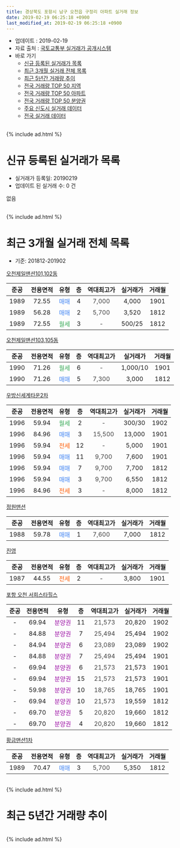 ```yaml
---
title: 경상북도 포항시 남구 오천읍 구정리 아파트 실거래 정보
date: 2019-02-19 06:25:18 +0900
last_modified_at: 2019-02-19 06:25:18 +0900
---
```


* 업데이트 : 2019-02-19
* 자료 출처 : [국토교통부 실거래가 공개시스템](http://rt.molit.go.kr)
* 바로 가기
    * [신규 등록된 실거래가 목록](#신규-등록된-실거래가-목록)
    * [최근 3개월 실거래 전체 목록](#최근-3개월-실거래-전체-목록)
    * [최근 5년간 거래량 추이](#최근-5년간-거래량-추이)
    * [전국 거래량 TOP 50 지역](https://inasie.github.io/apt-trade-info/최근-3개월-전국에서-가장-거래가-많이-발생한-지역)
    * [전국 거래량 TOP 50 아파트](https://inasie.github.io/apt-trade-info/최근-3개월-전국에서-가장-거래가-많이-발생한-아파트)
    * [전국 거래량 TOP 50 분양권](https://inasie.github.io/apt-trade-info/최근-3개월-전국에서-가장-거래가-많이-발생한-분양권)
    * [주요 신도시 실거래 데이터](https://inasie.github.io/apt-trade-info/주요-신도시)
    * [전국 실거래 데이터](https://inasie.github.io/apt-trade-info/전국)
<br>
{% include ad.html %}
<br>

# 신규 등록된 실거래가 목록
* 실거래가 등록일: 20190219
* 업데이트 된 실거래 수: 0 건

없음

<br>
{% include ad.html %}
<br>

# 최근 3개월 실거래 전체 목록
* 기준: 201812-201902


[오천제일맨션101,102동](https://search.naver.com/search.naver?query=%EA%B2%BD%EC%83%81%EB%B6%81%EB%8F%84+%ED%8F%AC%ED%95%AD%EC%8B%9C+%EB%82%A8%EA%B5%AC+%EC%98%A4%EC%B2%9C%EC%9D%8D+%EA%B5%AC%EC%A0%95%EB%A6%AC+%EC%98%A4%EC%B2%9C%EC%A0%9C%EC%9D%BC%EB%A7%A8%EC%85%98101%2C102%EB%8F%99)

|준공|전용면적|유형|층|역대최고가|실거래가|거래월|
|:---:|:---:|:---:|:---:|:---:|:---:|:---:|
|1989|72.55|<span style="color:#4285f3">매매</span>|4|<span style="color:#444444">7,000</span>|4,000|1901|
|1989|56.28|<span style="color:#4285f3">매매</span>|2|<span style="color:#444444">5,700</span>|3,520|1812|
|1989|72.55|<span style="color:#34a853">월세</span>|3|<span style="color:#444444">-</span>|500/25|1812|

[오천제일맨션103,105동](https://search.naver.com/search.naver?query=%EA%B2%BD%EC%83%81%EB%B6%81%EB%8F%84+%ED%8F%AC%ED%95%AD%EC%8B%9C+%EB%82%A8%EA%B5%AC+%EC%98%A4%EC%B2%9C%EC%9D%8D+%EA%B5%AC%EC%A0%95%EB%A6%AC+%EC%98%A4%EC%B2%9C%EC%A0%9C%EC%9D%BC%EB%A7%A8%EC%85%98103%2C105%EB%8F%99)

|준공|전용면적|유형|층|역대최고가|실거래가|거래월|
|:---:|:---:|:---:|:---:|:---:|:---:|:---:|
|1990|71.26|<span style="color:#34a853">월세</span>|6|<span style="color:#444444">-</span>|1,000/10|1901|
|1990|71.26|<span style="color:#4285f3">매매</span>|5|<span style="color:#444444">7,300</span>|3,000|1812|

[우방신세계타운2차](https://search.naver.com/search.naver?query=%EA%B2%BD%EC%83%81%EB%B6%81%EB%8F%84+%ED%8F%AC%ED%95%AD%EC%8B%9C+%EB%82%A8%EA%B5%AC+%EC%98%A4%EC%B2%9C%EC%9D%8D+%EA%B5%AC%EC%A0%95%EB%A6%AC+%EC%9A%B0%EB%B0%A9%EC%8B%A0%EC%84%B8%EA%B3%84%ED%83%80%EC%9A%B42%EC%B0%A8)

|준공|전용면적|유형|층|역대최고가|실거래가|거래월|
|:---:|:---:|:---:|:---:|:---:|:---:|:---:|
|1996|59.94|<span style="color:#34a853">월세</span>|2|<span style="color:#444444">-</span>|300/30|1902|
|1996|84.96|<span style="color:#4285f3">매매</span>|3|<span style="color:#444444">15,500</span>|13,000|1901|
|1996|59.94|<span style="color:#ff5a00">전세</span>|12|<span style="color:#444444">-</span>|5,000|1901|
|1996|59.94|<span style="color:#4285f3">매매</span>|11|<span style="color:#444444">9,700</span>|7,600|1901|
|1996|59.94|<span style="color:#4285f3">매매</span>|7|<span style="color:#444444">9,700</span>|7,700|1812|
|1996|59.94|<span style="color:#4285f3">매매</span>|3|<span style="color:#444444">9,700</span>|6,550|1812|
|1996|84.96|<span style="color:#ff5a00">전세</span>|3|<span style="color:#444444">-</span>|8,000|1812|

[정원맨션](https://search.naver.com/search.naver?query=%EA%B2%BD%EC%83%81%EB%B6%81%EB%8F%84+%ED%8F%AC%ED%95%AD%EC%8B%9C+%EB%82%A8%EA%B5%AC+%EC%98%A4%EC%B2%9C%EC%9D%8D+%EA%B5%AC%EC%A0%95%EB%A6%AC+%EC%A0%95%EC%9B%90%EB%A7%A8%EC%85%98)

|준공|전용면적|유형|층|역대최고가|실거래가|거래월|
|:---:|:---:|:---:|:---:|:---:|:---:|:---:|
|1988|59.78|<span style="color:#4285f3">매매</span>|1|<span style="color:#444444">7,600</span>|7,000|1812|

[진영](https://search.naver.com/search.naver?query=%EA%B2%BD%EC%83%81%EB%B6%81%EB%8F%84+%ED%8F%AC%ED%95%AD%EC%8B%9C+%EB%82%A8%EA%B5%AC+%EC%98%A4%EC%B2%9C%EC%9D%8D+%EA%B5%AC%EC%A0%95%EB%A6%AC+%EC%A7%84%EC%98%81)

|준공|전용면적|유형|층|역대최고가|실거래가|거래월|
|:---:|:---:|:---:|:---:|:---:|:---:|:---:|
|1987|44.55|<span style="color:#ff5a00">전세</span>|2|<span style="color:#444444">-</span>|3,800|1901|

[포항 오천 서희스타힐스](https://search.naver.com/search.naver?query=%EA%B2%BD%EC%83%81%EB%B6%81%EB%8F%84+%ED%8F%AC%ED%95%AD%EC%8B%9C+%EB%82%A8%EA%B5%AC+%EC%98%A4%EC%B2%9C%EC%9D%8D+%EA%B5%AC%EC%A0%95%EB%A6%AC+%ED%8F%AC%ED%95%AD+%EC%98%A4%EC%B2%9C+%EC%84%9C%ED%9D%AC%EC%8A%A4%ED%83%80%ED%9E%90%EC%8A%A4)

|준공|전용면적|유형|층|역대최고가|실거래가|거래월|
|:---:|:---:|:---:|:---:|:---:|:---:|:---:|
|-|69.94|<span style="color:#9C11A5">분양권</span>|11|<span style="color:#444444">21,573</span>|20,820|1902|
|-|84.88|<span style="color:#9C11A5">분양권</span>|7|<span style="color:#444444">25,494</span>|25,494|1902|
|-|84.94|<span style="color:#9C11A5">분양권</span>|6|<span style="color:#444444">23,089</span>|23,089|1902|
|-|84.88|<span style="color:#9C11A5">분양권</span>|7|<span style="color:#444444">25,494</span>|25,494|1901|
|-|69.94|<span style="color:#9C11A5">분양권</span>|6|<span style="color:#444444">21,573</span>|21,573|1901|
|-|69.94|<span style="color:#9C11A5">분양권</span>|15|<span style="color:#444444">21,573</span>|21,573|1901|
|-|59.98|<span style="color:#9C11A5">분양권</span>|10|<span style="color:#444444">18,765</span>|18,765|1901|
|-|69.94|<span style="color:#9C11A5">분양권</span>|10|<span style="color:#444444">21,573</span>|19,559|1812|
|-|69.70|<span style="color:#9C11A5">분양권</span>|5|<span style="color:#444444">20,820</span>|19,660|1812|
|-|69.70|<span style="color:#9C11A5">분양권</span>|4|<span style="color:#444444">20,820</span>|19,660|1812|

[황금맨션1차](https://search.naver.com/search.naver?query=%EA%B2%BD%EC%83%81%EB%B6%81%EB%8F%84+%ED%8F%AC%ED%95%AD%EC%8B%9C+%EB%82%A8%EA%B5%AC+%EC%98%A4%EC%B2%9C%EC%9D%8D+%EA%B5%AC%EC%A0%95%EB%A6%AC+%ED%99%A9%EA%B8%88%EB%A7%A8%EC%85%981%EC%B0%A8)

|준공|전용면적|유형|층|역대최고가|실거래가|거래월|
|:---:|:---:|:---:|:---:|:---:|:---:|:---:|
|1989|70.47|<span style="color:#4285f3">매매</span>|3|<span style="color:#444444">5,700</span>|5,350|1812|


<br>
{% include ad.html %}
<br>

# 최근 5년간 거래량 추이


<div style="width:100%;">
    <canvas id="deal_progress" height="200"></canvas>
</div>

<script>
new Chart(document.getElementById("deal_progress"), {
    type: 'line',
    data: {
        labels: ['201402','201403','201404','201405','201406','201407','201408','201409','201410','201411','201412','201501','201502','201503','201504','201505','201506','201507','201508','201509','201510','201511','201512','201601','201602','201603','201604','201605','201606','201607','201608','201609','201610','201611','201612','201701','201702','201703','201704','201705','201706','201707','201708','201709','201710','201711','201712','201801','201802','201803','201804','201805','201806','201807','201808','201809','201810','201811','201812','201901','201902'],
        datasets: [{
            label: '매매',
            pointRadius: 1,
            data: [9, 12, 7, 8, 13, 6, 4, 12, 13, 7, 4, 11, 6, 13, 7, 6, 3, 1, 6, 7, 6, 4, 7, 6, 5, 5, 7, 3, 8, 6, 4, 5, 4, 4, 5, 4, 8, 11, 4, 8, 7, 5, 4, 2, 3, 3, 2, 7, 4, 6, 4, 4, 8, 1, 2, 6, 1, 4, 9, 7, 3],
            borderColor: "rgba(255, 201, 14, 1)",
            backgroundColor: "rgba(255, 201, 14, 0.5)",
            fill: false,
            lineTension: 0
        },{
            label: '전월세',
            pointRadius: 1,
            data: [0, 4, 3, 2, 2, 0, 2, 4, 5, 3, 1, 6, 2, 2, 3, 3, 1, 2, 3, 1, 1, 1, 4, 3, 5, 3, 0, 3, 1, 2, 2, 4, 0, 2, 1, 1, 5, 6, 6, 3, 5, 1, 2, 1, 2, 2, 2, 0, 4, 2, 5, 3, 1, 3, 1, 1, 0, 3, 2, 3, 1],
            borderColor: "rgba(0, 141, 185, 1)",
            backgroundColor: "rgba(0, 141, 185, 0.5)",
            fill: false,
            lineTension: 0
        }
        ]
    },
    options: {
        responsive: true,
        title: {
            display: false
        },
        tooltips: {
            mode: 'index',
            intersect: false
        },
        hover: {
            mode: 'nearest',
            intersect: true
        },
        scales: {
            xAxes: [{
                display: true,
                scaleLabel: {
                    display: true,
                    labelString: '년/월'
                }
            }],
            yAxes: [{
                display: true,
                ticks: {
                    suggestedMin: 0,
                },
                scaleLabel: {
                    display: true,
                    labelString: '실거래 수'
                }
            }]
        }
    }
});

</script>


<br>
{% include ad.html %}
<br>

